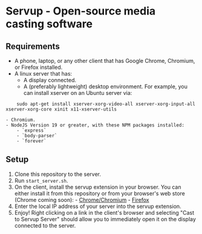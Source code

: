 # Servup - Open-source media casting software
## Requirements
 - A phone, laptop, or any other client that has Google Chrome, Chromium, or Firefox installed. 
 - A linux server that has:
    - A display connected.
    - A (preferably lightweight) desktop environment. For example, you can install xserver on an Ubuntu server via:
```
    sudo apt-get install xserver-xorg-video-all xserver-xorg-input-all xserver-xorg-core xinit x11-xserver-utils
```
    - Chromium.
    - NodeJS Version 19 or greater, with these NPM packages installed:
        - `express`
        - `body-parser`
        - `forever`
## Setup
 1. Clone this repository to the server. 
 2. Run `start_server.sh`.
 3. On the client, install the servup extension in your browser. You can either install it from this repository or from your browser's web store (Chrome coming soon):
        - [Chrome/Chromium]()
        - [Firefox](https://addons.mozilla.org/en-US/firefox/addon/servup/)
 4. Enter the local IP address of your server into the servup extension.
 5. Enjoy! Right clicking on a link in the client's browser and selecting "Cast to Servup Server" should allow you to immediately open it on the display connected to the server.
